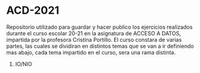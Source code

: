 # ACD-2021
Repositorio utilizado para guardar y hacer publico los ejercicios realizados durante el curso escolar 20-21 en la asignatura de ACCESO A DATOS, impartida por la profesora Cristina Portillo.
El curso constara de varias partes, las cuales se dividiran en distintos temas que se van a ir definiendo mas abajo, cada tema impartido en el curso, sera una rama distinta.
<ol><li>IO/NIO</li></ol>
